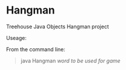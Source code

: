 Hangman
===========

Treehouse Java Objects Hangman project

Useage:

From the command line:

>java Hangman *word to be used for game*


